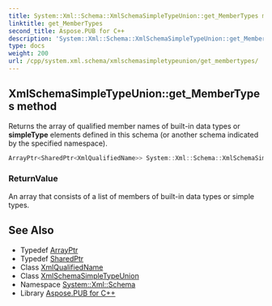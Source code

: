 ```yaml
---
title: System::Xml::Schema::XmlSchemaSimpleTypeUnion::get_MemberTypes method
linktitle: get_MemberTypes
second_title: Aspose.PUB for C++
description: 'System::Xml::Schema::XmlSchemaSimpleTypeUnion::get_MemberTypes method. Returns the array of qualified member names of built-in data types or simpleType elements defined in this schema (or another schema indicated by the specified namespace) in C++.'
type: docs
weight: 200
url: /cpp/system.xml.schema/xmlschemasimpletypeunion/get_membertypes/
---
```

## XmlSchemaSimpleTypeUnion::get_MemberTypes method


Returns the array of qualified member names of built-in data types or **simpleType** elements defined in this schema (or another schema indicated by the specified namespace).

```cpp
ArrayPtr<SharedPtr<XmlQualifiedName>> System::Xml::Schema::XmlSchemaSimpleTypeUnion::get_MemberTypes()
```


### ReturnValue

An array that consists of a list of members of built-in data types or simple types.

## See Also

* Typedef [ArrayPtr](../../../system/arrayptr/)
* Typedef [SharedPtr](../../../system/sharedptr/)
* Class [XmlQualifiedName](../../../system.xml/xmlqualifiedname/)
* Class [XmlSchemaSimpleTypeUnion](../)
* Namespace [System::Xml::Schema](../../)
* Library [Aspose.PUB for C++](../../../)
